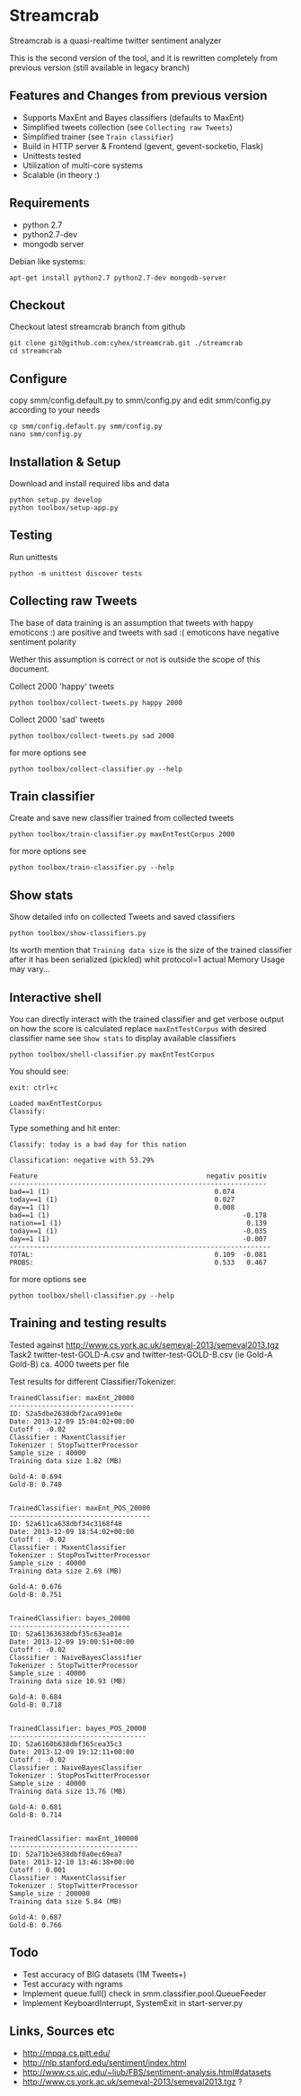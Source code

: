 Streamcrab
==========

Streamcrab is a quasi-realtime twitter sentiment analyzer

This is the second version of the tool, and it is rewritten completely from previous version
(still available in legacy branch)

Features and Changes from previous version
----------------------------------------

- Supports MaxEnt and Bayes classifiers (defaults to MaxEnt)
- Simplified tweets collection (see `Collecting raw Tweets`)
- Simplified trainer (see `Train classifier`)
- Build in HTTP server & Frontend (gevent, gevent-socketio, Flask)
- Unittests tested
- Utilization of multi-core systems
- Scalable (in theory :)


Requirements
------------

- python 2.7
- python2.7-dev
- mongodb server


Debian like systems:

    apt-get install python2.7 python2.7-dev mongodb-server


Checkout
--------
Checkout latest streamcrab branch from github


    git clone git@github.com:cyhex/streamcrab.git ./streamcrab
    cd streamcrab


Configure
---------
copy smm/config.default.py to smm/config.py and edit smm/config.py according to your needs

    cp smm/config.default.py smm/config.py
    nano smm/config.py


Installation & Setup
--------------------
Download and install required libs and data

    python setup.py develop
    python toolbox/setup-app.py



Testing
-------
Run unittests

    python -m unittest discover tests


Collecting raw Tweets
---------------------
The base of data training is an assumption that tweets with happy emoticons :) are positive and tweets
with sad :( emoticons have negative sentiment polarity

Wether this assumption is correct or not is outside the scope of this document.

Collect 2000 'happy' tweets

    python toolbox/collect-tweets.py happy 2000

Collect 2000 'sad' tweets

    python toolbox/collect-tweets.py sad 2000

for more options see

    python toolbox/collect-classifier.py --help


Train classifier
----------------
Create and save new classifier trained from collected tweets

    python toolbox/train-classifier.py maxEntTestCorpus 2000

for more options see

    python toolbox/train-classifier.py --help



Show stats
----------
Show detailed info on collected Tweets and saved classifiers

    python toolbox/show-classifiers.py

Its worth mention that `Training data size` is the size of the trained classifier after it has been
serialized (pickled) whit protocol=1 actual Memory Usage may vary...



Interactive shell
-----------------
You can directly interact with the trained classifier and get verbose output on how the score is calculated
replace `maxEntTestCorpus` with desired classifier name see `Show stats` to display available classifiers

    python toolbox/shell-classifier.py maxEntTestCorpus

You should see:

    exit: ctrl+c

    Loaded maxEntTestCorpus
    Classify:

Type something and hit enter:

    Classify: today is a bad day for this nation

    Classification: negative with 53.29%

    Feature                                          negativ positiv
    ----------------------------------------------------------------
    bad==1 (1)                                         0.074
    today==1 (1)                                       0.027
    day==1 (1)                                         0.008
    bad==1 (1)                                                -0.178
    nation==1 (1)                                              0.139
    today==1 (1)                                              -0.035
    day==1 (1)                                                -0.007
    -----------------------------------------------------------------
    TOTAL:                                             0.109  -0.081
    PROBS:                                             0.533   0.467



for more options see

    python toolbox/shell-classifier.py --help


Training and testing results
----------------------------
Tested against http://www.cs.york.ac.uk/semeval-2013/semeval2013.tgz  Task2
twitter-test-GOLD-A.csv and twitter-test-GOLD-B.csv (ie Gold-A Gold-B) ca. 4000 tweets per file

Test results for different Classifier/Tokenizer:

    TrainedClassifier: maxEnt_20000
    -------------------------------
    ID: 52a5dbe2638dbf2aca991e0e
    Date: 2013-12-09 15:04:02+00:00
    Cutoff : -0.02
    Classifier : MaxentClassifier
    Tokenizer : StopTwitterProcessor
    Sample_size : 40000
    Training data size 1.82 (MB)

    Gold-A: 0.694
    Gold-B: 0.748


    TrainedClassifier: maxEnt_POS_20000
    -----------------------------------
    ID: 52a611ca638dbf34c3168f48
    Date: 2013-12-09 18:54:02+00:00
    Cutoff : -0.02
    Classifier : MaxentClassifier
    Tokenizer : StopPosTwitterProcessor
    Sample_size : 40000
    Training data size 2.69 (MB)

    Gold-A: 0.676
    Gold-B: 0.751


    TrainedClassifier: bayes_20000
    ------------------------------
    ID: 52a61363638dbf35c63ea01e
    Date: 2013-12-09 19:00:51+00:00
    Cutoff : -0.02
    Classifier : NaiveBayesClassifier
    Tokenizer : StopTwitterProcessor
    Sample_size : 40000
    Training data size 10.93 (MB)

    Gold-A: 0.684
    Gold-B: 0.718


    TrainedClassifier: bayes_POS_20000
    ----------------------------------
    ID: 52a6160b638dbf365cea35c3
    Date: 2013-12-09 19:12:11+00:00
    Cutoff : -0.02
    Classifier : NaiveBayesClassifier
    Tokenizer : StopPosTwitterProcessor
    Sample_size : 40000
    Training data size 13.76 (MB)

    Gold-A: 0.681
    Gold-B: 0.714


    TrainedClassifier: maxEnt_100000
    --------------------------------
    ID: 52a71b3e638dbf0a0ec69ea7
    Date: 2013-12-10 13:46:38+00:00
    Cutoff : 0.001
    Classifier : MaxentClassifier
    Tokenizer : StopTwitterProcessor
    Sample_size : 200000
    Training data size 5.84 (MB)

    Gold-A: 0.687
    Gold-B: 0.766




Todo
----

- Test accuracy of BIG datasets (1M Tweets+)
- Test accuracy with ngrams
- Implement queue.full() check in smm.classifier.pool.QueueFeeder
- Implement KeyboardInterrupt, SystemExit in start-server.py


Links, Sources etc
------------------

- http://mpqa.cs.pitt.edu/
- http://nlp.stanford.edu/sentiment/index.html
- http://www.cs.uic.edu/~liub/FBS/sentiment-analysis.html#datasets
- http://www.cs.york.ac.uk/semeval-2013/semeval2013.tgz ?

